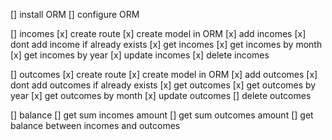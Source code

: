 [] install ORM
[] configure ORM

[] incomes
    [x] create route
    [x] create model in ORM
    [x] add incomes
    [x] dont add income if already exists
    [x] get incomes
    [x] get incomes by month
    [x] get incomes by year
    [x] update incomes
    [x] delete incomes

[] outcomes
    [x] create route
    [x] create model in ORM
    [x] add outcomes
    [x] dont add outcomes if already exists
    [x] get outcomes
    [x] get outcomes by year
    [x] get outcomes by month
    [x] update outcomes
    [] delete outcomes

[] balance
    [] get sum incomes amount
    [] get sum outcomes amount
    [] get balance between incomes and outcomes

